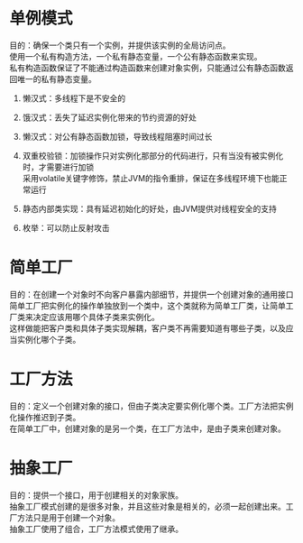 
# 单例模式  

目的：确保一个类只有一个实例，并提供该实例的全局访问点。  
使用一个私有构造方法，一个私有静态变量，一个公有静态函数来实现。  
私有构造函数保证了不能通过构造函数来创建对象实例，只能通过公有静态函数返回唯一的私有静态变量。  

1. 懒汉式：多线程下是不安全的  
2. 饿汉式：丢失了延迟实例化带来的节约资源的好处  
3. 懒汉式：对公有静态函数加锁，导致线程阻塞时间过长  
4. 双重校验锁：加锁操作只对实例化那部分的代码进行，只有当没有被实例化时，才需要进行加锁  
  采用volatile关键字修饰，禁止JVM的指令重排，保证在多线程环境下也能正常运行  

5. 静态内部类实现：具有延迟初始化的好处，由JVM提供对线程安全的支持  
6. 枚举：可以防止反射攻击



# 简单工厂  
目的：在创建一个对象时不向客户暴露内部细节，并提供一个创建对象的通用接口  
简单工厂把实例化的操作单独放到一个类中，这个类就称为简单工厂类，让简单工厂类来决定应该用哪个具体子类来实例化。  
这样做能把客户类和具体子类实现解耦，客户类不再需要知道有哪些子类，以及应当实例化哪个子类。  


# 工厂方法  
目的：定义一个创建对象的接口，但由子类决定要实例化哪个类。工厂方法把实例化操作推迟到子类。  
在简单工厂中，创建对象的是另一个类，在工厂方法中，是由子类来创建对象。

# 抽象工厂  
目的：提供一个接口，用于创建相关的对象家族。  
抽象工厂模式创建的是很多对象，并且这些对象是相关的，必须一起创建出来。工厂方法只是用于创建一个对象。  
抽象工厂使用了组合，工厂方法模式使用了继承。  



















